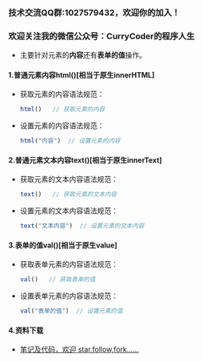 ### 技术交流QQ群:1027579432，欢迎你的加入！
### 欢迎关注我的微信公众号：CurryCoder的程序人生

- 主要针对元素的**内容**还有**表单的值**操作。
#### 1.普通元素内容html()[相当于原生innerHTML]
- 获取元素的内容语法规范：
    ```javascript
    html()   // 获取元素的内容
    ```
- 设置元素的内容语法规范：
    ```javascript
    html("内容")  // 设置元素的内容
    ```

#### 2.普通元素文本内容text()[相当于原生innerText]
- 获取元素的文本内容语法规范：
    ```javascript
    text()   // 获取元素的文本内容
    ```
- 设置元素的文本内容语法规范：
    ```javascript
    text("文本内容")  // 设置元素的文本内容
    ```

#### 3.表单的值val()[相当于原生value]
- 获取表单元素的内容语法规范：
    ```javascript
    val()   // 获取表单的值
    ```
- 设置表单元素的内容语法规范：
    ```javascript
    val("表单的值")  // 设置元素的值
    ```

#### 4.资料下载
- [笔记及代码，欢迎 star,follow,fork......](https://github.com/cdlwhm1217096231/HTML_CSS_JavaScript/tree/master/JavaScript)